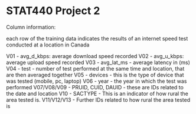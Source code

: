 # STAT440 Project 2 

Column information:

each row of the training data indicates the results of an internet speed test conducted at a location in Canada

V01 - avg_d_kbps: average download speed recorded
V02 - avg_u_kbps: average upload speed recorded
V03 - avg_lat_ms - average latency in (ms)
V04 - test - number of test performed at the same time and location, that are then averaged together
V05 - devices - this is the type of device that was tested (mobile, pc, laptop)
V06 - year - the year in which the test was performed
V07/V08/V09 - PRUID, CUID, DAUID - these are IDs related to the date and location
V10 - SACTYPE - This is an indicator of how rural the area tested is.
V11/V12/V13 - Further IDs related to how rural the area tested is
